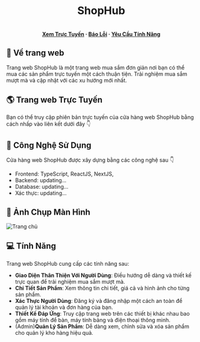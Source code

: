 <a name="readme-top"></a>
<!-- LOGO DỰ ÁN -->
<br />
<div align="center">
<!--   <a href="https://github.com/lov3five/TheGitHubShop">
    <img src="https://www.thegithubshop.com/media/logo/stores/36/gh-shop-logo.png" alt="TheGitHubShop-clone" width="300">
  </a> -->

  <h1 align="center">ShopHub</h1>

  <h4 align="center">  
    <br />
    <a href="#" target="_blank">Xem Trực Tuyến</a>
    ·
    <a href="https://github.com/lov3five/TheGitHubShop/issues/new" target="_blank">Báo Lỗi</a>
    ·
    <a href="https://github.com/lov3five/TheGitHubShop/issues/new" target="_blank">Yêu Cầu Tính Năng</a>
  </h4>
</div>

## 

## 📃 Về trang web

Trang web ShopHub là một trang web mua sắm đơn giản nơi bạn có thể mua các sản phẩm trực tuyến một cách thuận tiện. Trải nghiệm mua sắm mượt mà và cập nhật với các xu hướng mới nhất.

## 🌎 Trang web Trực Tuyến

Bạn có thể truy cập phiên bản trực tuyến của cửa hàng web ShopHub bằng cách nhấp vào liên kết dưới đây 👇

[]()

## 🧰 Công Nghệ Sử Dụng

Cửa hàng web ShopHub được xây dựng bằng các công nghệ sau 👇

- Frontend: TypeScript, ReactJS, NextJS, 
- Backend: updating...
- Database: updating...
- Xác thực: updating...

## 📸 Ảnh Chụp Màn Hình

![Trang chủ]()

## 💻 Tính Năng

Trang web ShopHub cung cấp các tính năng sau:

- **Giao Diện Thân Thiện Với Người Dùng**: Điều hướng dễ dàng và thiết kế trực quan để trải nghiệm mua sắm mượt mà.
- **Chi Tiết Sản Phẩm**: Xem thông tin chi tiết, giá cả và hình ảnh cho từng sản phẩm.
- **Xác Thực Người Dùng**: Đăng ký và đăng nhập một cách an toàn để quản lý tài khoản và đơn hàng của bạn.
- **Thiết Kế Đáp Ứng**: Truy cập trang web trên các thiết bị khác nhau bao gồm máy tính để bàn, máy tính bảng và điện thoại thông minh.
- (Admin)**Quản Lý Sản Phẩm**: Dễ dàng xem, chỉnh sửa và xóa sản phẩm cho quản lý kho hàng hiệu quả.
